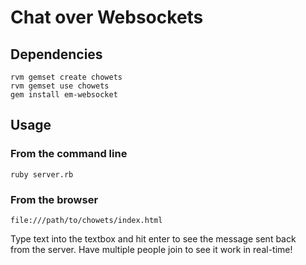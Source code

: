 # Chat over Websockets

## Dependencies
`rvm gemset create chowets`  
`rvm gemset use chowets`  
`gem install em-websocket`  

## Usage
### From the command line
`ruby server.rb`

### From the browser
`file:///path/to/chowets/index.html`

Type text into the textbox and hit enter to see the message sent back  
from the server. Have multiple people join to see it work in real-time!
